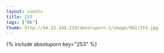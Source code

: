 ```yaml
--- 
layout: sieutv
title: 253
tags: ["0k"]
thumb: http://94.23.248.219/absoluporn-1/image/002/253.jpg
---
```

{% include absoluporn key="253" %} 
